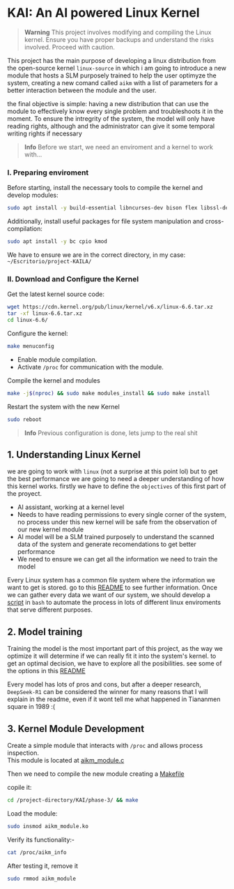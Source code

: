 # KAI: An AI powered Linux Kernel

> **Warning**
> This project involves modifying and compiling the Linux kernel. Ensure you have proper backups and understand the risks involved. Proceed with caution.

This project has the main purpose of developing a linux distribution from the open-source kernel `linux-source`
in which i am going to introduce a new module that hosts a SLM purposely trained to help the user optimyze
the system, creating a new comand called `aikm` with a list of parameters for a better interaction between the
module and the user.

the final objective is simple: having a new distribution that can use the module to effectively know every single
problem and troubleshoots it in the moment. To ensure the intregrity of the system, the model will only have reading 
rights, although and the administrator can give it some temporal writing rights if necessary  

> **Info**
> Before we start, we need an enviroment and a kernel to work with...

### I. Preparing enviroment

Before starting, install the necessary tools to compile the kernel and develop modules:  
```bash
sudo apt install -y build-essential libncurses-dev bison flex libssl-dev libelf-dev
```
Additionally, install useful packages for file system manipulation and cross-compilation:  
```bash
sudo apt install -y bc cpio kmod
```
We have to ensure we are in the correct directory, in my case: `~/Escritorio/project-KAILA/`

### II. Download and Configure the Kernel

Get the latest kernel source code: 
```bash
wget https://cdn.kernel.org/pub/linux/kernel/v6.x/linux-6.6.tar.xz
tar -xf linux-6.6.tar.xz
cd linux-6.6/
```
Configure the kernel:  
```bash
make menuconfig
```
- Enable module compilation.
- Activate `/proc` for communication with the module.  

Compile the kernel and modules
```bash
make -j$(nproc) && sudo make modules_install && sudo make install
```
Restart the system with the new Kernel
```bash
sudo reboot
```

> **Info**
> Previous configuration is done, lets jump to the real shit

## 1. Understanding Linux Kernel

we are going to work with `linux` (not a surprise at this point lol) but to get the best performance we are going to need a deeper understanding of how this kernel works. firstly we have to define the `objectives` of this first part of the proyect.
- AI assistant, working at a kernel level
- Needs to have reading permissions to every single corner of the system, no process under this new kernel will be safe from the observation of our new kernel module
- AI model will be a SLM trained purposely to understand the scanned data of the system and generate recomendations to get better performance
- We need to ensure we can get all the information we need to train the model

Every Linux system has a common file system where the information we want to get is stored. go to this [README](/KAI/phase-1/README.md) to see further information. 
Once we can gather every data we want of our system, we should develop a [script](/KAI/phase-1/scrapper.sh) in `bash` to automate the process in lots of different linux enviroments that serve different purposes.

## 2. Model training

Training the model is the most important part of this project, as the way we optimize it will determine if we can really fit it into the system's kernel. 
to get an optimal decision, we have to explore all the posibilities. see some of the options in this [README](/KAI/phase-2/README.md)

Every model has lots of pros and cons, but after a deeper research, `DeepSeek-R1` can be considered the winner for many reasons that I will explain in the readme, even if it wont tell me what happened in Tiananmen square in 1989 :( 

## 3. Kernel Module Development

Create a simple module that interacts with `/proc` and allows process inspection.  
This module is located at [aikm_module.c](/KAI/phase-3/aikm_module.c)

Then we need to compile the new module creating a [Makefile](/KAI/phase-3/Makefile.c)

copile it:
```bash
cd /project-directory/KAI/phase-3/ && make
```
Load the module:
```bash
sudo insmod aikm_module.ko
```
Verify its functionality:-
```bash
cat /proc/aikm_info
```
After testing it, remove it
```bash
sudo rmmod aikm_module
```
